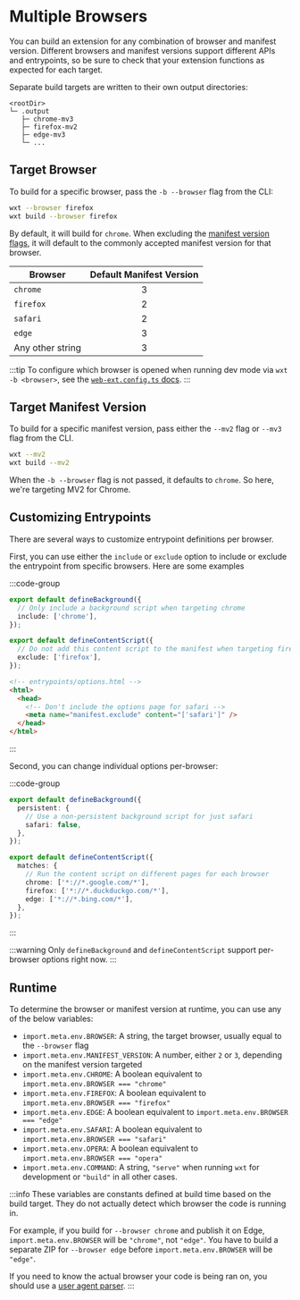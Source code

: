 # Multiple Browsers

You can build an extension for any combination of browser and manifest version. Different browsers and manifest versions support different APIs and entrypoints, so be sure to check that your extension functions as expected for each target.

Separate build targets are written to their own output directories:

```
<rootDir>
└─ .output
   ├─ chrome-mv3
   ├─ firefox-mv2
   ├─ edge-mv3
   └─ ...
```

## Target Browser

To build for a specific browser, pass the `-b --browser` flag from the CLI:

```sh
wxt --browser firefox
wxt build --browser firefox
```

By default, it will build for `chrome`. When excluding the [manifest version flags](#target-manifest-version), it will default to the commonly accepted manifest version for that browser.

| Browser          | Default Manifest Version |
| ---------------- | :----------------------: |
| `chrome`         |            3             |
| `firefox`        |            2             |
| `safari`         |            2             |
| `edge`           |            3             |
| Any other string |            3             |

:::tip
To configure which browser is opened when running dev mode via `wxt -b <browser>`, see the [`web-ext.config.ts` docs](/guide/directory-structure/web-ext-config).
:::

## Target Manifest Version

To build for a specific manifest version, pass either the `--mv2` flag or `--mv3` flag from the CLI.

```sh
wxt --mv2
wxt build --mv2
```

When the `-b --browser` flag is not passed, it defaults to `chrome`. So here, we're targeting MV2 for Chrome.

## Customizing Entrypoints

There are several ways to customize entrypoint definitions per browser.

First, you can use either the `include` or `exclude` option to include or exclude the entrypoint from specific browsers. Here are some examples

:::code-group

```ts [Background]
export default defineBackground({
  // Only include a background script when targeting chrome
  include: ['chrome'],
});
```

```ts [Content Script]
export default defineContentScript({
  // Do not add this content script to the manifest when targeting firefox
  exclude: ['firefox'],
});
```

```html [HTML page]
<!-- entrypoints/options.html -->
<html>
  <head>
    <!-- Don't include the options page for safari -->
    <meta name="manifest.exclude" content="['safari']" />
  </head>
</html>
```

:::

Second, you can change individual options per-browser:

:::code-group

```ts [Background]
export default defineBackground({
  persistent: {
    // Use a non-persistent background script for just safari
    safari: false,
  },
});
```

```ts [Content Script]
export default defineContentScript({
  matches: {
    // Run the content script on different pages for each browser
    chrome: ['*://*.google.com/*'],
    firefox: ['*://*.duckduckgo.com/*'],
    edge: ['*://*.bing.com/*'],
  },
});
```

:::

:::warning
Only `defineBackground` and `defineContentScript` support per-browser options right now.
:::

## Runtime

To determine the browser or manifest version at runtime, you can use any of the below variables:

- `import.meta.env.BROWSER`: A string, the target browser, usually equal to the `--browser` flag
- `import.meta.env.MANIFEST_VERSION`: A number, either `2` or `3`, depending on the manifest version targeted
- `import.meta.env.CHROME`: A boolean equivalent to `import.meta.env.BROWSER === "chrome"`
- `import.meta.env.FIREFOX`: A boolean equivalent to `import.meta.env.BROWSER === "firefox"`
- `import.meta.env.EDGE`: A boolean equivalent to `import.meta.env.BROWSER === "edge"`
- `import.meta.env.SAFARI`: A boolean equivalent to `import.meta.env.BROWSER === "safari"`
- `import.meta.env.OPERA`: A boolean equivalent to `import.meta.env.BROWSER === "opera"`
- `import.meta.env.COMMAND`: A string, `"serve"` when running `wxt` for development or `"build"` in all other cases.

:::info
These variables are constants defined at build time based on the build target. They do not actually detect which browser the code is running in.

For example, if you build for `--browser chrome` and publish it on Edge, `import.meta.env.BROWSER` will be `"chrome"`, not `"edge"`. You have to build a separate ZIP for `--browser edge` before `import.meta.env.BROWSER` will be `"edge"`.

If you need to know the actual browser your code is being ran on, you should use a [user agent parser](https://www.npmjs.com/package/ua-parser-js).
:::
